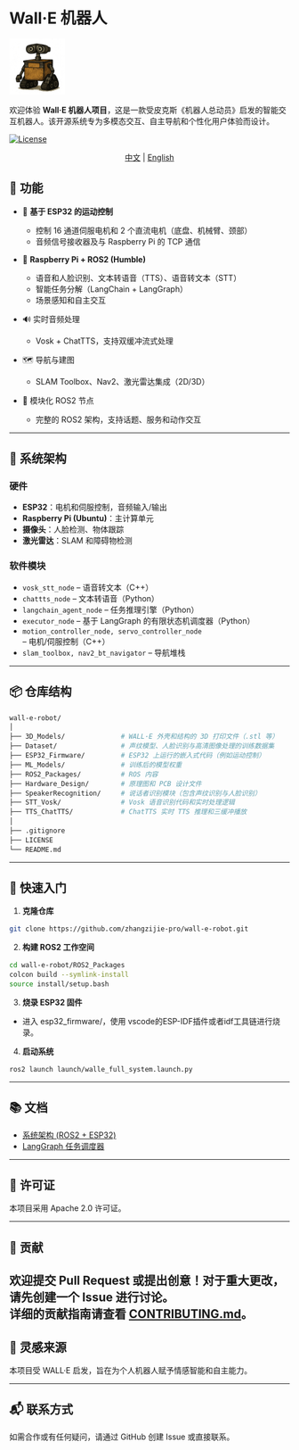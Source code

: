 # Wall·E 机器人

<img src="./images/walle.webp" alt="WALL·E" width="100"/>


欢迎体验 **Wall·E 机器人项目**，这是一款受皮克斯《机器人总动员》启发的智能交互机器人。该开源系统专为多模态交互、自主导航和个性化用户体验而设计。

[![License](https://img.shields.io/badge/License-Apache_2.0-blue.svg)](https://opensource.org/licenses/Apache-2.0)


<div align="center">

[中文](README_zh.md) | [English](README.md)

</div>

##  🚀 功能

* 🤖 **基于 ESP32 的运动控制**

    * 控制 16 通道伺服电机和 2 个直流电机（底盘、机械臂、颈部）
    * 音频信号接收器及与 Raspberry Pi 的 TCP 通信


* 🧠 **Raspberry Pi + ROS2 (Humble)**

    * 语音和人脸识别、文本转语音（TTS）、语音转文本（STT）
    * 智能任务分解（LangChain + LangGraph）
    * 场景感知和自主交互


* 🔊 实时音频处理

    * Vosk + ChatTTS，支持双缓冲流式处理


* 🗺️ 导航与建图

    * SLAM Toolbox、Nav2、激光雷达集成（2D/3D）


* 🧩 模块化 ROS2 节点

    * 完整的 ROS2 架构，支持话题、服务和动作交互

---


## 🧱 系统架构

###  硬件

* **ESP32**：电机和伺服控制，音频输入/输出
* **Raspberry Pi (Ubuntu)**：主计算单元
* **摄像头**：人脸检测、物体跟踪
* **激光雷达**：SLAM 和障碍物检测

### 软件模块

* `vosk_stt_node` – 语音转文本（C++）
* `chattts_node` – 文本转语音（Python）
* `langchain_agent_node` – 任务推理引擎（Python）
* `executor_node` – 基于 LangGraph 的有限状态机调度器（Python）
* `motion_controller_node, servo_controller_node` – 电机/伺服控制（C++）
* `slam_toolbox, nav2_bt_navigator` – 导航堆栈

---

## 📦 仓库结构

```bash
wall-e-robot/
│
├── 3D_Models/              # WALL·E 外壳和结构的 3D 打印文件（.stl 等）
├── Dataset/                # 声纹模型、人脸识别与高清图像处理的训练数据集
├── ESP32_Firmware/         # ESP32 上运行的嵌入式代码（例如运动控制）
├── ML_Models/              # 训练后的模型权重
├── ROS2_Packages/          # ROS 内容
├── Hardware_Design/        # 原理图和 PCB 设计文件
├── SpeakerRecognition/     # 说话者识别模块（包含声纹识别与人脸识别）
├── STT_Vosk/               # Vosk 语音识别代码和实时处理逻辑
├── TTS_ChatTTS/            # ChatTTS 实时 TTS 推理和三缓冲播放
│
├── .gitignore
├── LICENSE
└── README.md
```

---

## 🔧 快速入门

1. **克隆仓库**


```bash
git clone https://github.com/zhangzijie-pro/wall-e-robot.git
```

2. **构建 ROS2 工作空间**

```bash
cd wall-e-robot/ROS2_Packages
colcon build --symlink-install
source install/setup.bash
```

3. **烧录 ESP32 固件**


* 进入 esp32_firmware/，使用 vscode的ESP-IDF插件或者idf工具链进行烧录。


4. **启动系统**

```bash
ros2 launch launch/walle_full_system.launch.py
```

---

## 📚 文档

* [系统架构 (ROS2 + ESP32)](./docs/architecture.md)
* [LangGraph 任务调度器](./docs/langgraph_fsm.md)

---

## 📝 许可证
本项目采用 Apache 2.0 许可证。

---

## 🤝 贡献
欢迎提交 Pull Request 或提出创意！对于重大更改，请先创建一个 Issue 进行讨论。  
详细的贡献指南请查看 [CONTRIBUTING.md](CONTRIBUTING_zh.md)。
---

## 🧠 灵感来源
本项目受 WALL·E 启发，旨在为个人机器人赋予情感智能和自主能力。

---

## 📬 联系方式
如需合作或有任何疑问，请通过 GitHub 创建 Issue 或直接联系。
